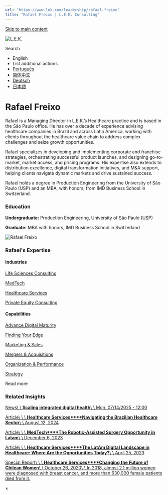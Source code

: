 ```yaml
---
url: "https://www.lek.com/leadership/rafael-freixo"
title: "Rafael Freixo | L.E.K. Consulting"
---
```


[Skip to main content](https://www.lek.com/leadership/rafael-freixo#main-content)

[![L.E.K.](https://www.lek.com/themes/lek/images/new-logo.svg)](https://www.lek.com/ "L.E.K.")

Search

- English
- List additional actions
- [Português](https://www.lek.com/pt-br/lek-brazil)
- [简体中文](https://www.lek.com/zh-hant/lek-china)
- [Deutsch](https://www.lek.com/de/lek-germany)
- [日本語](https://www.lek.com/ja/lek-japan)

# Rafael Freixo

Rafael is a Managing Director in L.E.K.’s Healthcare practice and is based in the São Paulo office. He has over a decade of experience advising healthcare companies in Brazil and across Latin America, working with clients throughout the healthcare value chain to address complex challenges and seize growth opportunities.

Rafael specializes in developing and implementing corporate and franchise strategies, orchestrating successful product launches, and designing go-to-market, market access, and pricing programs. His expertise also extends to distribution excellence, digital transformation initiatives, and M&A support, helping clients navigate dynamic markets and drive sustained success.

Rafael holds a degree in Production Engineering from the University of São Paulo (USP) and an MBA, with honors, from IMD Business School in Switzerland.

### Education

**Undergraduate:** Production Engineering, University of São Paulo (USP)

**Graduate:** MBA with honors, IMD Business School in Switzerland

![Rafael Freixo](https://www.lek.com/sites/default/files/profile-images/rafael-freixo-web.jpg)

### Rafael's Expertise

#### Industries

[Life Sciences Consulting](https://www.lek.com/industries/life-sciences-pharma)

[MedTech](https://www.lek.com/industries/medtech)

[Healthcare Services](https://www.lek.com/industries/healthcare-services)

[Private Equity Consulting](https://www.lek.com/industries/private-equity-pe)

#### Capabilities

[Advance Digital Maturity](https://www.lek.com/capabilities/digital/digital-maturity)

[Finding Your Edge](https://www.lek.com/capabilities/edge-strategy/finding-your-edge)

[Marketing & Sales](https://www.lek.com/capabilities/marketing-and-sales)

[Mergers & Acquisitions](https://www.lek.com/capabilities/mergers-acquisitions)

[Organization & Performance](https://www.lek.com/capabilities/organization-performance)

[Strategy](https://www.lek.com/capabilities/strategy)

Read more

### Related Insights

[News\\
\\
**Scaling integrated digital health**\\
\\
Mon, 07/14/2025 - 12:00](https://www.lek.com/press/scaling-integrated-digital-health)

[Article\\
\\
\\
**Healthcare Services****Navigating the Brazilian Healthcare Sector**\\
\\
August 12, 2024](https://www.lek.com/insights/hea/lat/ar/navigating-brazilian-healthcare-sector)

[Article\\
\\
\\
**MedTech****The Robotic-Assisted Surgery Opportunity in Latam**\\
\\
December 6, 2023](https://www.lek.com/insights/hea/lat/ar/robotic-assisted-surgery-opportunity-latam)

[Article\\
\\
\\
**Healthcare Services****The LatAm Digital Landscape in Healthcare: Where Are the Opportunities Today?**\\
\\
April 25, 2023](https://www.lek.com/insights/hea/lat/ar/latam-digital-landscape-healthcare-where-are-opportunities-today)

[Special Report\\
\\
\\
**Healthcare Services****Changing the Future of Chilean Women**\\
\\
October 26, 2020\\
\\
In 2018, almost 2.1 million women were diagnosed with breast cancer, and more than 630,000 female patients died from it.](https://www.lek.com/insights/sr/changing-future-chilean-women)

×